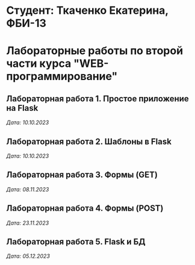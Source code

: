 # Студент: Ткаченко Екатерина,  ФБИ-13


# Лабораторные работы по второй части курса "WEB-программирование"


## Лабораторная работа 1. Простое приложение на Flask


*Дата: 10.10.2023*

## Лабораторная работа 2. Шаблоны в Flask


*Дата: 10.10.2023*

## Лабораторная работа 3. Формы (GET)


*Дата: 08.11.2023*

## Лабораторная работа 4. Формы (POST)


*Дата: 23.11.2023*

## Лабораторная работа 5. Flask и БД


*Дата: 05.12.2023*